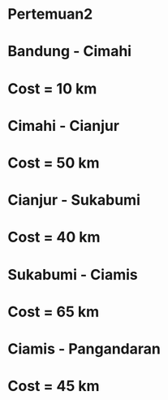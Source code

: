 # Pertemuan2

#  Bandung - Cimahi
#     Cost = 10 km
#  Cimahi - Cianjur
#     Cost = 50 km
#  Cianjur - Sukabumi
#     Cost = 40 km
# Sukabumi - Ciamis
#     Cost = 65 km
#   Ciamis - Pangandaran
#     Cost = 45 km
